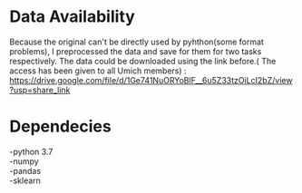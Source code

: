 

# Data Availability
Because the original can't be directly used by pyhthon(some format problems), I preprocessed the data and save for them for two tasks respectively. The data could be downloaded using the link before.( The access has been given to all Umich members) :   
https://drive.google.com/file/d/1Ge741NuORYoBlF__6u5Z33tzOiLcI2bZ/view?usp=share_link

# Dependecies
  -python 3.7  
  -numpy  
  -pandas  
  -sklearn  
  
# 

